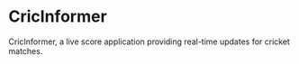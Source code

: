 # CricInformer
 CricInformer, a live score application providing real-time updates for cricket matches.
